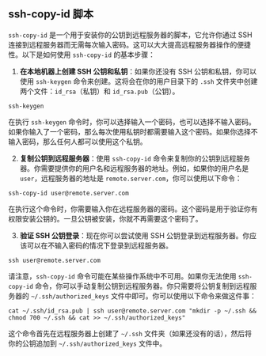 ## ssh-copy-id 脚本

`ssh-copy-id` 是一个用于安装你的公钥到远程服务器的脚本，它允许你通过 SSH 连接到远程服务器而无需每次输入密码。这可以大大提高远程服务器操作的便捷性。以下是如何使用 `ssh-copy-id` 的基本步骤：

1. **在本地机器上创建 SSH 公钥和私钥**：如果你还没有 SSH 公钥和私钥，你可以使用 `ssh-keygen` 命令来创建。这将会在你的用户目录下的 `.ssh` 文件夹中创建两个文件：`id_rsa`（私钥）和 `id_rsa.pub`（公钥）。    

```
ssh-keygen
```

在执行 `ssh-keygen` 命令时，你可以选择输入一个密码，也可以选择不输入密码。如果你输入了一个密码，那么每次使用私钥时都需要输入这个密码。如果你选择不输入密码，那么任何人都可以使用这个私钥。   

2. **复制公钥到远程服务器**：使用 `ssh-copy-id` 命令来复制你的公钥到远程服务器。你需要提供你的用户名和远程服务器的地址。例如，如果你的用户名是 `user`，远程服务器的地址是 `remote.server.com`，你可以使用以下命令： 

```
ssh-copy-id user@remote.server.com
```

在执行这个命令时，你需要输入你在远程服务器的密码。这个密码是用于验证你有权限安装公钥的。一旦公钥被安装，你就不再需要这个密码了。 

3. **验证 SSH 公钥登录**：现在你可以尝试使用 SSH 公钥登录到远程服务器。你应该可以在不输入密码的情况下登录到远程服务器。

```
ssh user@remote.server.com
```

请注意，`ssh-copy-id` 命令可能在某些操作系统中不可用。如果你无法使用 `ssh-copy-id` 命令，你可以手动复制公钥到远程服务器。你只需要将公钥复制到远程服务器的 `~/.ssh/authorized_keys` 文件中即可。你可以使用以下命令来做这件事：   

```
cat ~/.ssh/id_rsa.pub | ssh user@remote.server.com "mkdir -p ~/.ssh && chmod 700 ~/.ssh && cat >> ~/.ssh/authorized_keys"
```

这个命令首先在远程服务器上创建了 `~/.ssh` 文件夹（如果还没有的话），然后将你的公钥追加到 `~/.ssh/authorized_keys` 文件中。